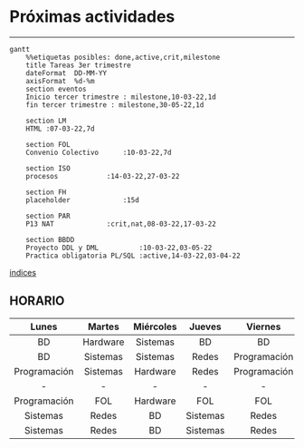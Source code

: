 # Próximas actividades
---
```mermaid
gantt
    %%etiquetas posibles: done,active,crit,milestone
    title Tareas 3er trimestre
    dateFormat  DD-MM-YY
    axisFormat  %d-%m
    section eventos
    Inicio tercer trimestre : milestone,10-03-22,1d
    fin tercer trimestre : milestone,30-05-22,1d

    section LM
    HTML :07-03-22,7d

    section FOL
	Convenio Colectivo      :10-03-22,7d

    section ISO
    procesos            :14-03-22,27-03-22

    section FH
    placeholder             :15d

    section PAR
    P13 NAT             :crit,nat,08-03-22,17-03-22

    section BBDD
    Proyecto DDL y DML          :10-03-22,03-05-22
    Practica obligatoria PL/SQL :active,14-03-22,03-04-22

```

[indices](indices.md)


## HORARIO


|    Lunes     |  Martes  | Miércoles |  Jueves  |   Viernes    |
|:------------:|:--------:|:---------:|:--------:|:------------:|
|      BD      | Hardware | Sistemas  |    BD    |      BD      |
|      BD      | Sistemas | Sistemas  |  Redes   | Programación |
| Programación | Sistemas | Hardware  |  Redes   | Programación |
|      -       |    -     |     -     |    -     |      -       |
| Programación |   FOL    | Hardware  |   FOL    |     FOL      |
|   Sistemas   |  Redes   |    BD     | Sistemas |    Redes     |
|   Sistemas   |  Redes   |    BD     | Sistemas |    Redes     |



